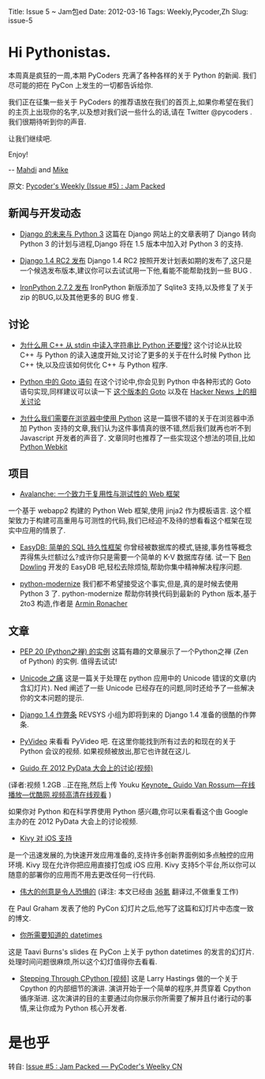 Title: Issue 5 ~ Jam包ed 
Date: 2012-03-16 
Tags: Weekly,Pycoder,Zh 
Slug: issue-5 
# Hi Pythonistas. 

本周真是疯狂的一周,本期 PyCoders 充满了各种各样的关于 Python 的新闻. 我们尽可能的把在 PyCon 上发生的一切都告诉给你. 

我们正在征集一些关于 PyCoders 的推荐语放在我们的首页上,如果你希望在我们的主页上出现你的名字,以及想对我们说一些什么的话,请在 Twitter @pycoders . 我们很期待听到你的声音. 

让我们继续吧. 



Enjoy!


--
[Mahdi](https://twitter.com/#!/myusuf3) and [Mike](https://twitter.com/#!/mgrouchy)

原文: [Pycoder's Weekly (Issue #5) : Jam Packed](http://us4.campaign-archive2.com/?u=9735795484d2e4c204da82a29&id=47b96cb9d9)



## 新闻与开发动态

- [Django 的未来与 Python 3](https://www.djangoproject.com/weblog/2012/mar/13/py3k/)
这篇在 Django 网站上的文章表明了 Django 转向 Python 3 的计划与进程,Django 将在 1.5 版本中加入对 Python 3 的支持. 

- [Django 1.4 RC2 发布](https://www.djangoproject.com/weblog/2012/mar/14/14rc2/)
Django 1.4 RC2 按照开发计划表如期的发布了,这只是一个候选发布版本,建议你可以去试试用一下他,看能不能帮助找到一些 BUG . 

- [IronPython 2.7.2 发布](http://ironpython.codeplex.com/releases/view/74478)
IronPython 新版添加了 Sqlite3 支持,以及修复了关于 zip 的BUG,以及其他更多的 BUG 修复. 




## 讨论

- [为什么用 C++ 从 stdin 中读入字符串比 Python 还要慢?](http://stackoverflow.com/questions/9371238/why-is-reading-lines-from-stdin-much-slower-in-c-than-python)
这个讨论从比较 C++ 与 Python 的读入速度开始,又讨论了更多的关于在什么时候 Python 比 C++ 快,以及应该如何优化 C++ 与 Python 程序. 

- [Python 中的 Goto 语句](http://stackoverflow.com/questions/6959360/goto-in-python)
在这个讨论中,你会见到 Python 中各种形式的 Goto 语句实现,同样建议可以读一下 
[这个版本的 Goto](https://github.com/albertz/playground/blob/master/py_goto.py)
以及在 
[Hacker News 上的相关讨论](http://news.ycombinator.com/item?id=3691472)

- [为什么我们需要在浏览器中使用 Python](http://www.reddit.com/r/Python/comments/qxmaq/why_we_need_python_in_the_browser/)
这是一篇很不错的关于在浏览器中添加 Python 支持的文章,我们认为这件事情真的很不错,然后我们就再也听不到 Javascript 开发者的声音了. 文章同时也推荐了一些实现这个想法的项目,比如 
[Python Webkit](http://www.gnu.org/software/pythonwebkit/)



## 项目

- [Avalanche: 一个致力于复用性与测试性的 Web 框架](http://packages.python.org/avalanche/overview.html)

一个基于 webapp2 构建的 Python Web 框架,使用 jinja2 作为模板语言. 这个框架致力于构建可高重用与可测性的代码,我们已经迫不及待的想看看这个框架在现实中应用的情景了. 

- [EasyDB: 简单的 SQL 持久性框架](http://www.coderholic.com/easydb-simple-sql-persistence-for-python/)
你曾经被数据库的模式,链接,事务性等概念弄得焦头烂额过么?或许你只是需要一个简单的 K-V 数据库存储. 试一下 
[Ben Dowling](https://twitter.com/#!/coderholic)
 开发的 EasyDB 吧,轻松去除烦恼,帮助你集中精神解决程序问题. 


- [python-modernize](https://github.com/mitsuhiko/python-modernize)
我们都不希望接受这个事实,但是,真的是时候去使用 Python 3 了. python-modernize 帮助你转换代码到最新的 Python 版本,基于 2to3 构造,作者是 
[Armin Ronacher](https://twitter.com/#!/mitsuhiko)

## 文章

- [PEP 20 (Python之禅) 的实例](http://artifex.org/~hblanks/talks/2011/pep20_by_example.html)
这篇有趣的文章展示了一个Python之禅 (Zen of Python) 的实例.  值得去试试!

- [Unicode 之痛](http://pycoders-weekly-chinese.readthedocs.org/en/latest/issue5/unipain.html)
这是一篇关于处理在 python 应用中的 Unicode 错误的文章(内含幻灯片).  Ned 阐述了一些 Unicode 已经存在的问题,同时还给予了一些解决你的文本问题的提示. 

- [Django 1.4 作弊条](http://media.revsys.com/images/django-1.4-cheatsheet.pdf)
REVSYS 小组为即将到来的 Django 1.4 准备的很酷的作弊条. 

- [PyVideo](http://pyvideo.org/)
来看看 PyVideo 吧. 在这里你能找到所有过去的和现在的关于 Python 会议的视频. 如果视频被放出,那它也许就在这儿. 

- [Guido 在 2012 PyData 大会上的讨论(视频)](http://marakana.com/s/2012_pydata_workshop_panel_with_guido_van_rossum,1091/index.html)

(译者:视频 1.2GB ..正在拖,然后上传 Youku 
[Keynote_ Guido Van Rossum—在线播放—优酷网,视频高清在线观看](http://v.youku.com/v_show/id_XMzg4MzYyMTE2.html)
)

如果你对 Python 和在科学界使用 Python 感兴趣,你可以来看看这个由 Google 主办的在 2012 PyData 大会上的讨论视频. 

- [Kivy 对 iOS 支持](https://groups.google.com/forum/?fromgroups#!topic/kivy-users/EoujXCpMSSk)

是一个迅速发展的,为快速开发应用准备的,支持许多创新界面例如多点触控的应用环境. Kivy 现在允许你把应用直接打包成 iOS 应用. Kivy 支持5个平台,所以你可以随意的部署你的应用而不用去更改任何一行代码. 

- [伟大的创意是令人恐惧的](http://www.36kr.com/p/89586.html)
(译注: 本文已经由 [36氪](http://www.36kr.com/) 翻译过,不做重复工作)

在 Paul Graham 发表了他的 PyCon 幻灯片之后,他写了这篇和幻灯片中态度一致的博文. 

- [你所需要知道的 datetimes](http://pycoders-weekly-chinese.readthedocs.org/en/latest/issue5/what-you-need-to-know-about-datetimes.html)

这是 Taavi Burns's slides 在 PyCon 上关于 python datetimes 的发言的幻灯片. 处理时间问题很麻烦,所以这个幻灯值得你去看看. 

- [Stepping Through CPython [视频]](http://www.youtube.com/watch?v=XGF3Qu4dUqk)
这是 Larry Hastings 做的一个关于 Cpython 的内部细节的演讲. 演讲开始于一个简单的程序,并贯穿着 Cpython 循序渐进. 这次演讲的目的主要通过向你展示你所需要了解并且付诸行动的事情,来让你成为 Python 核心开发者. 




# 是也乎

转自: [Issue #5 : Jam Packed — PyCoder's Weelky CN](http://pycoders-weekly-chinese.readthedocs.org/en/latest/issue5/index.html)


